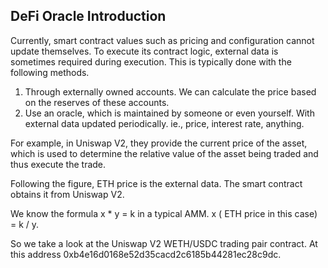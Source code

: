 ## **DeFi Oracle Introduction**

Currently, smart contract values such as pricing and configuration cannot update themselves. To execute its contract logic, external data is sometimes required during execution. This is typically done with the following methods.

1. Through externally owned accounts. We can calculate the price based on the reserves of these accounts.
2. Use an oracle, which is maintained by someone or even yourself. With external data updated periodically. ie., price, interest rate, anything.

For example, in Uniswap V2, they provide the current price of the asset, which is used to determine the relative value of the asset being traded and thus execute the trade.

Following the figure, ETH price is the external data. The smart contract obtains it from Uniswap V2.

We know the formula x \* y = k in a typical AMM. x ( ETH price in this case) = k / y.

So we take a look at the Uniswap V2 WETH/USDC trading pair contract. At this address 0xb4e16d0168e52d35cacd2c6185b44281ec28c9dc.
